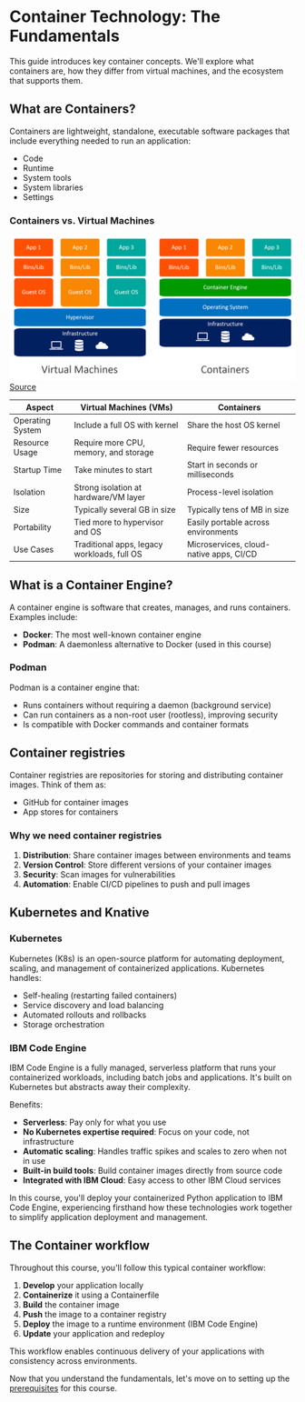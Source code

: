 # Container Technology: The Fundamentals

This guide introduces key container concepts. We'll explore what containers are, how they differ from virtual machines, and the ecosystem that supports them.

## What are Containers?

Containers are lightweight, standalone, executable software packages that include everything needed to run an application:

- Code
- Runtime
- System tools
- System libraries
- Settings

### Containers vs. Virtual Machines

![Containers vs VMs](./files/images/containers-vs-virtual-machines.jpg)
[Source](https://s7280.pcdn.co/wp-content/uploads/2018/07/containers-vs-virtual-machines.jpg)

| Aspect           | Virtual Machines (VMs)                      | Containers                              |
| ---------------- | ------------------------------------------- | --------------------------------------- |
| Operating System | Include a full OS with kernel               | Share the host OS kernel                |
| Resource Usage   | Require more CPU, memory, and storage       | Require fewer resources                 |
| Startup Time     | Take minutes to start                       | Start in seconds or milliseconds        |
| Isolation        | Strong isolation at hardware/VM layer       | Process-level isolation                 |
| Size             | Typically several GB in size                | Typically tens of MB in size            |
| Portability      | Tied more to hypervisor and OS              | Easily portable across environments     |
| Use Cases        | Traditional apps, legacy workloads, full OS | Microservices, cloud-native apps, CI/CD |

## What is a Container Engine?

A container engine is software that creates, manages, and runs containers. Examples include:

- **Docker**: The most well-known container engine
- **Podman**: A daemonless alternative to Docker (used in this course)

### Podman

Podman is a container engine that:

- Runs containers without requiring a daemon (background service)
- Can run containers as a non-root user (rootless), improving security
- Is compatible with Docker commands and container formats

## Container registries

Container registries are repositories for storing and distributing container images. Think of them as:

- GitHub for container images
- App stores for containers

### Why we need container registries

1. **Distribution**: Share container images between environments and teams
2. **Version Control**: Store different versions of your container images
3. **Security**: Scan images for vulnerabilities
4. **Automation**: Enable CI/CD pipelines to push and pull images

## Kubernetes and Knative

### Kubernetes

Kubernetes (K8s) is an open-source platform for automating deployment, scaling, and management of containerized applications. Kubernetes handles:

- Self-healing (restarting failed containers)
- Service discovery and load balancing
- Automated rollouts and rollbacks
- Storage orchestration

### IBM Code Engine

IBM Code Engine is a fully managed, serverless platform that runs your containerized workloads, including batch jobs and applications. It's built on Kubernetes but abstracts away their complexity.

Benefits:

- **Serverless**: Pay only for what you use
- **No Kubernetes expertise required**: Focus on your code, not infrastructure
- **Automatic scaling**: Handles traffic spikes and scales to zero when not in use
- **Built-in build tools**: Build container images directly from source code
- **Integrated with IBM Cloud**: Easy access to other IBM Cloud services

In this course, you'll deploy your containerized Python application to IBM Code Engine, experiencing firsthand how these technologies work together to simplify application deployment and management.

## The Container workflow

Throughout this course, you'll follow this typical container workflow:

1. **Develop** your application locally
2. **Containerize** it using a Containerfile
3. **Build** the container image
4. **Push** the image to a container registry
5. **Deploy** the image to a runtime environment (IBM Code Engine)
6. **Update** your application and redeploy

This workflow enables continuous delivery of your applications with consistency across environments.

Now that you understand the fundamentals, let's move on to setting up the [prerequisites](./1_Pre-requisites.md) for this course.
